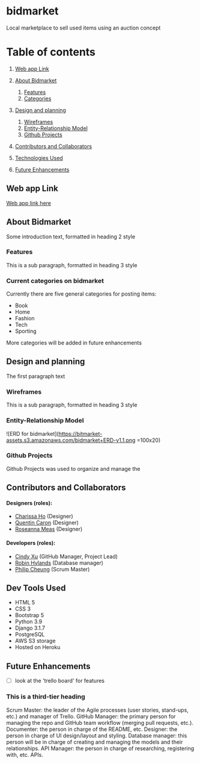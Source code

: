 # bidmarket
Local marketplace to sell used items using an auction concept

# Table of contents
1. [Web app Link](#link)
2. [About Bidmarket](#about)
    1.  [Features](#features)
    2.  [Categories](#categories)

3. [Design and planning](#designandplanning)
    1. [Wireframes](#Wireframes)
    2. [Entity-Relationship Model](#ERD)
    3. [Github Projects](#trello)
4. [Contributors and Collaborators](#contributors)
5. [Technologies Used](#technology)
6. [Future Enhancements](#futureenhancement)

## Web app Link <a name="link"></a>
[Web app link here](https://bidmarket.herokuapp.com/)

## About Bidmarket <a name="about"></a>
Some introduction text, formatted in heading 2 style

### Features <a name="features"></a>
This is a sub paragraph, formatted in heading 3 style

### Current categories on bidmarket <a name="categories"></a>
Currently there are five general categories for posting items: 
- Book
- Home
- Fashion
- Tech
- Sporting

More categories will be added in future enhancements

## Design and planning <a name="designandplanning"></a>
The first paragraph text

### Wireframes <a name="Wireframes"></a>
This is a sub paragraph, formatted in heading 3 style

### Entity-Relationship Model <a name="ERD"></a>
![ERD for bidmarket](https://bitmarket-assets.s3.amazonaws.com/bidmarket+ERD-v1.1.png =100x20)

### Github Projects <a name="trello"></a>
Github Projects was used to organize and manage the 

## Contributors and Collaborators <a name="contributors"></a>
#### Designers (roles):
* [Charissa Ho] (Designer)
* [Quentin Caron] (Designer)
* [Roseanna Meas] (Designer)

#### Developers (roles):
* [Cindy Xu] (GitHub Manager, Project Lead)
* [Robin Hylands] (Database manager)
* [Philip Cheung] (Scrum Master)

## Dev Tools Used <a name="technology"></a>
* HTML 5
* CSS 3
* Bootstrap 5
* Python 3.9
* Django 3.1.7
* PostgreSQL
* AWS S3 storage
* Hosted on Heroku

## Future Enhancements <a name="futureenhancement"></a>



- [ ] look at the 'trello board' for features


### This is a third-tier heading


Scrum Master: the leader of the Agile processes (user stories, stand-ups, etc.) and manager of Trello.
GitHub Manager: the primary person for managing the repo and GitHub team workflow (merging pull requests, etc.).
Documenter: the person in charge of the README, etc.
Designer: the person in charge of UI design/layout and styling.
Database manager: this person will be in charge of creating and managing the models and their relationships.
API Manager: the person in charge of researching, registering with, etc. APIs.



[Charissa Ho]: https://www.linkedin.com/in/charissatho/
[Quentin Caron]: https://www.linkedin.com/in/q-caron/
[Roseanna Meas]: https://www.linkedin.com/in/roseannajm/
[Cindy Xu]: https://github.com/C1ndyy
[Robin Hylands]: https://github.com/robin10125
[Philip Cheung]: https://github.com/pdccheung

